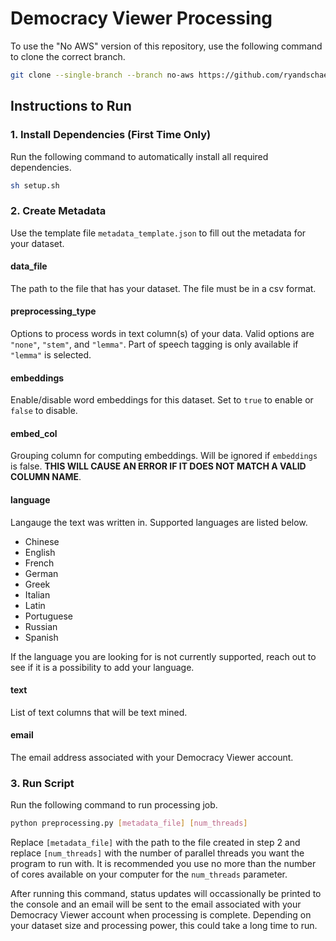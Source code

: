 # Democracy Viewer Processing

To use the "No AWS" version of this repository, use the following command to clone the correct branch.

```bash
git clone --single-branch --branch no-aws https://github.com/ryandschaefer/democracy-viewer-processing.git
```

## Instructions to Run

### 1. Install Dependencies (First Time Only)

Run the following command to automatically install all required dependencies.

```bash
sh setup.sh
```

### 2. Create Metadata

Use the template file ```metadata_template.json``` to fill out the metadata for your dataset.

#### data_file

The path to the file that has your dataset. The file must be in a csv format.

#### preprocessing_type

Options to process words in text column(s) of your data. Valid options are ```"none"```, ```"stem"```, and ```"lemma"```. Part of speech tagging is only available if ```"lemma"``` is selected.

#### embeddings

Enable/disable word embeddings for this dataset. Set to ```true``` to enable or ```false``` to disable.

#### embed_col

Grouping column for computing embeddings. Will be ignored if ```embeddings``` is false. **THIS WILL CAUSE AN ERROR IF IT DOES NOT MATCH A VALID COLUMN NAME**.

#### language

Langauge the text was written in. Supported languages are listed below.

- Chinese
- English
- French
- German
- Greek
- Italian
- Latin
- Portuguese
- Russian
- Spanish

If the language you are looking for is not currently supported, reach out to see if it is a possibility to add your language.

#### text

List of text columns that will be text mined.

#### email

The email address associated with your Democracy Viewer account.

### 3. Run Script

Run the following command to run processing job. 

```bash
python preprocessing.py [metadata_file] [num_threads]
```

Replace ```[metadata_file]``` with the path to the file created in step 2 and replace ```[num_threads]``` with the number of parallel threads you want the program to run with. It is recommended you use no more than the number of cores available on your computer for the ```num_threads``` parameter.

After running this command, status updates will occassionally be printed to the console and an email will be sent to the email associated with your Democracy Viewer account when processing is complete. Depending on your dataset size and processing power, this could take a long time to run.
